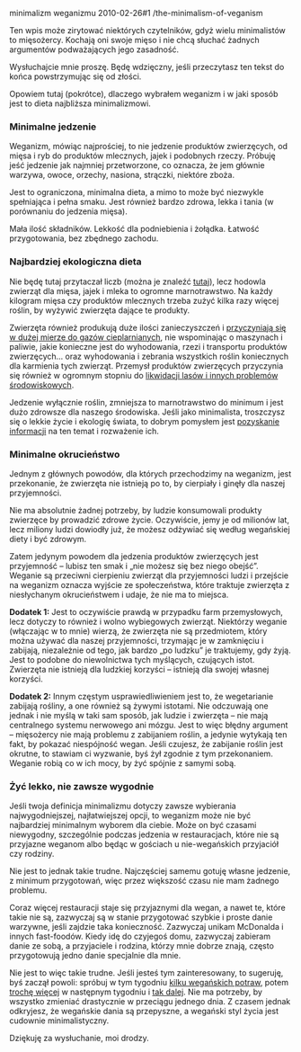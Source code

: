 minimalizm weganizmu
2010-02-26#1
/the-minimalism-of-veganism

Ten wpis może zirytować niektórych czytelników, gdyż wielu minimalistów to mięsożercy. Kochają oni swoje mięso i nie chcą słuchać żadnych argumentów podważających jego zasadność.

Wysłuchajcie mnie proszę. Będę wdzięczny, jeśli przeczytasz ten tekst do końca powstrzymując się od złości.

Opowiem tutaj (pokrótce), dlaczego wybrałem weganizm i w jaki sposób jest to dieta najbliższa minimalizmowi.

### Minimalne jedzenie

Weganizm, mówiąc najprościej, to nie jedzenie produktów zwierzęcych, od mięsa i ryb do produktów mlecznych, jajek i podobnych rzeczy. Próbuję jeść jedzenie jak najmniej przetworzone, co oznacza, że jem głównie warzywa, owoce, orzechy, nasiona, strączki, niektóre zboża.

Jest to ograniczona, minimalna dieta, a mimo to może być niezwykle spełniająca i pełna smaku. Jest również bardzo zdrowa, lekka i tania (w porównaniu do jedzenia mięsa).

Mała ilość składników. Lekkość dla podniebienia i żołądka. Łatwość przygotowania, bez zbędnego zachodu.

### Najbardziej ekologiczna dieta

Nie będę tutaj przytaczał liczb (można je znaleźć
[tutaj](http://www.vegansociety.com/References/Environment.aspx)), lecz hodowla zwierząt dla mięsa, jajek i mleka to ogromne marnotrawstwo. Na każdy kilogram mięsa czy produktów mlecznych trzeba zużyć kilka razy więcej roślin, by wyżywić zwierzęta dające te produkty.

Zwierzęta również produkują duże ilości zanieczyszczeń i [przyczyniają
się w dużej mierze do gazów
cieplarnianych](http://www.goveg.com/environment-globalWarming.asp), nie
wspominając o maszynach i paliwie, jakie konieczne jest do wyhodowania,
rzezi i transportu produktów zwierzęcych&#8230; oraz wyhodowania i
zebrania wszystkich roślin koniecznych dla karmienia tych zwierząt.
Przemysł produktów zwierzęcych przyczynia się również w ogromnym stopniu
do [likwidacji lasów i innych problemów
środowiskowych](http://www.mcspotlight.org/media/reports/beyond.html#3).

Jedzenie wyłącznie roślin, zmniejsza to marnotrawstwo do minimum i jest
dużo zdrowsze dla naszego środowiska. Jeśli jako minimalista, troszczysz
się o lekkie życie i ekologię świata, to dobrym pomysłem jest
[pozyskanie
informacji](http://www.vegan.org/about_veganism/environment.html) na ten temat i rozważenie ich.

### Minimalne okrucieństwo

Jednym z głównych powodów, dla których przechodzimy na weganizm, jest przekonanie, że zwierzęta nie istnieją po to, by cierpiały i ginęły dla naszej przyjemności.

Nie ma absolutnie żadnej potrzeby, by ludzie konsumowali produkty zwierzęce by prowadzić zdrowe życie. Oczywiście, jemy je od milionów lat, lecz miliony ludzi dowiodły już, że możesz odżywiać się według wegańskiej diety i być zdrowym.

Zatem jedynym powodem dla jedzenia produktów zwierzęcych jest przyjemność &#8211; lubisz ten smak i &#8222;nie możesz się bez niego obejść&#8221;. Weganie są przeciwni cierpieniu zwierząt dla przyjemności ludzi i przejście na weganizm oznacza wyjście ze społeczeństwa, które traktuje zwierzęta z niesłychanym okrucieństwem i udaje, że nie ma to miejsca.

**Dodatek 1:** Jest to oczywiście prawdą w przypadku farm przemysłowych, lecz dotyczy to również i wolno wybiegowych zwierząt. Niektórzy weganie (włączając w to mnie) wierzą, że zwierzęta nie są przedmiotem, który można używać dla naszej przyjemności, trzymając je w zamknięciu i zabijają, niezależnie od tego, jak bardzo &#8222;po ludzku&#8221; je traktujemy, gdy żyją. Jest to podobne do niewolnictwa tych myślących, czujących istot. Zwierzęta nie istnieją dla ludzkiej korzyści &#8211; istnieją dla swojej własnej korzyści.

**Dodatek 2:** Innym częstym usprawiedliwieniem jest to, że wegetarianie zabijają rośliny, a one również są żywymi istotami. Nie odczuwają one jednak i nie myślą w taki sam sposób, jak ludzie i zwierzęta &#8211; nie mają centralnego systemu nerwowego ani mózgu. Jest to więc błędny argument &#8211; mięsożercy nie mają problemu z zabijaniem roślin, a jedynie wytykają ten fakt, by pokazać niespójność wegan. Jeśli czujesz, że zabijanie roślin jest okrutne, to stawiam ci wyzwanie, byś żył zgodnie z tym przekonaniem. Weganie robią co w ich mocy, by żyć spójnie z samymi sobą.

### Żyć lekko, nie zawsze wygodnie

Jeśli twoja definicja minimalizmu dotyczy zawsze wybierania najwygodniejszej, najłatwiejszej opcji, to weganizm może nie być najbardziej minimalnym wyborem dla ciebie. Może on być czasami niewygodny, szczególnie podczas jedzenia w restauracjach, które nie są przyjazne weganom albo będąc w gościach u nie-wegańskich przyjaciół czy rodziny.

Nie jest to jednak takie trudne. Najczęściej samemu gotuję własne jedzenie, z minimum przygotowań, więc przez większość czasu nie mam żadnego problemu.

Coraz więcej restauracji staje się przyjaznymi dla wegan, a nawet te, które takie nie są, zazwyczaj są w stanie przygotować szybkie i proste danie warzywne, jeśli zajdzie taka konieczność. Zazwyczaj unikam McDonalda i innych fast-foodów. Kiedy idę do czyjegoś domu, zazwyczaj zabieram danie ze sobą, a przyjaciele i rodzina, którzy mnie dobrze znają, często przygotowują jedno danie specjalnie dla mnie.

Nie jest to więc takie trudne. Jeśli jesteś tym zainteresowany, to
sugeruję, byś zaczął powoli: spróbuj w tym tygodniu [kilku wegańskich
potraw](http://zenhabits.posterous.com/leos-healthy-scrambled-tofu),
potem [trochę
więcej](http://zenhabits.net/2007/02/health-tip-try-eating-vegetarian/)
w następnym tygodniu i [tak
dalej](http://zenhabits.posterous.com/my-favorite-healthy-breakfast). Nie ma potrzeby, by wszystko zmieniać drastycznie w przeciągu jednego dnia. Z czasem jednak odkryjesz, że wegańskie dania są przepyszne, a wegański styl życia jest cudownie minimalistyczny.

Dziękuję za wysłuchanie, moi drodzy.
